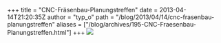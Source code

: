 +++
title = "CNC-Fräsenbau-Planungstreffen"
date = 2013-04-14T21:20:35Z
author = "typ_o"
path = "/blog/2013/04/14/cnc-frasenbau-planungstreffen"
aliases = ["/blog/archives/195-CNC-Fraesenbau-Planungstreffen.html"]
+++
![](/media/router.jpg)
